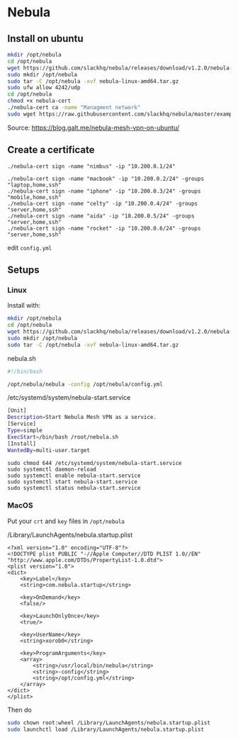# Nebula

## Install on ubuntu
```sh
mkdir /opt/nebula
cd /opt/nebula
wget https://github.com/slackhq/nebula/releases/download/v1.2.0/nebula-linux-amd64.tar.gz
sudo mkdir /opt/nebula
sudo tar -C /opt/nebula -xvf nebula-linux-amd64.tar.gz
sudo ufw allow 4242/udp
cd /opt/nebula
chmod +x nebula-cert
./nebula-cert ca -name "Managment network"
sudo wget https://raw.githubusercontent.com/slackhq/nebula/master/examples/config.yml
```

Source:
https://blog.galt.me/nebula-mesh-vpn-on-ubuntu/

## Create a certificate

```
./nebula-cert sign -name "nimbus" -ip "10.200.0.1/24"

./nebula-cert sign -name "macbook" -ip "10.200.0.2/24" -groups "laptop,home,ssh"
./nebula-cert sign -name "iphone" -ip "10.200.0.3/24" -groups "mobile,home,ssh"
./nebula-cert sign -name "celty" -ip "10.200.0.4/24" -groups "server,home,ssh"
./nebula-cert sign -name "aida" -ip "10.200.0.5/24" -groups "server,home,ssh"
./nebula-cert sign -name "rocket" -ip "10.200.0.6/24" -groups "server,home,ssh"
```

edit `config.yml`

## Setups
### Linux
Install with:
```bash
mkdir /opt/nebula
cd /opt/nebula
wget https://github.com/slackhq/nebula/releases/download/v1.2.0/nebula-linux-amd64.tar.gz
sudo mkdir /opt/nebula
sudo tar -C /opt/nebula -xvf nebula-linux-amd64.tar.gz
```
nebula.sh
```bash
#!/bin/bash

/opt/nebula/nebula -config /opt/nebula/config.yml
```
/etc/systemd/system/nebula-start.service
```bash
[Unit]  
Description=Start Nebula Mesh VPN as a service.  
[Service]  
Type=simple  
ExecStart=/bin/bash /root/nebula.sh  
[Install]  
WantedBy=multi-user.target
```

```
sudo chmod 644 /etc/systemd/system/nebula-start.service
sudo systemctl daemon-reload
sudo systemctl enable nebula-start.service
sudo systemctl start nebula-start.service
sudo systemctl status nebula-start.service
```
### MacOS
Put your `crt` and `key` files in `/opt/nebula`

/Library/LaunchAgents/nebula.startup.plist
```plist
<?xml version="1.0" encoding="UTF-8"?>
<!DOCTYPE plist PUBLIC "-//Apple Computer//DTD PLIST 1.0//EN" "http://www.apple.com/DTDs/PropertyList-1.0.dtd">
<plist version="1.0">
<dict>
    <key>Label</key>
    <string>com.nebula.startup</string>

    <key>OnDemand</key>
    <false/>

    <key>LaunchOnlyOnce</key>
    <true/>

    <key>UserName</key>
    <string>xorob0</string>

    <key>ProgramArguments</key>
    <array>
        <string>/usr/local/bin/nebula</string>
        <string>-config</string>
        <string>/opt/config.yml</string>
    </array>
</dict>
</plist>
```
Then do
```bash
sudo chown root:wheel /Library/LaunchAgents/nebula.startup.plist
sudo launchctl load /Library/LaunchAgents/nebula.startup.plist
```